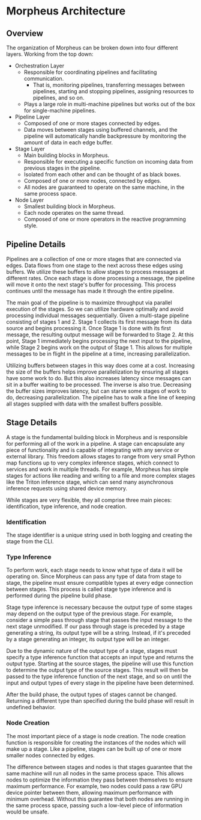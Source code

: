 <!--
SPDX-FileCopyrightText: Copyright (c) 2022-2023, NVIDIA CORPORATION & AFFILIATES. All rights reserved.
SPDX-License-Identifier: Apache-2.0

Licensed under the Apache License, Version 2.0 (the "License");
you may not use this file except in compliance with the License.
You may obtain a copy of the License at

http://www.apache.org/licenses/LICENSE-2.0

Unless required by applicable law or agreed to in writing, software
distributed under the License is distributed on an "AS IS" BASIS,
WITHOUT WARRANTIES OR CONDITIONS OF ANY KIND, either express or implied.
See the License for the specific language governing permissions and
limitations under the License.
-->

# Morpheus Architecture

## Overview
The organization of Morpheus can be broken down into four different layers. Working from the top down:
* Orchestration Layer
  * Responsible for coordinating pipelines and facilitating communication.
    * That is, monitoring pipelines, transferring messages between pipelines, starting and stopping pipelines, assigning resources to pipelines,  and so on.
  * Plays a large role in multi-machine pipelines but works out of the box for single-machine pipelines.
* Pipeline Layer
  *  Composed of one or more stages connected by edges.
  * Data moves between stages using buffered channels, and the pipeline will automatically handle backpressure by monitoring the amount of data in each edge buffer.
* Stage Layer
  * Main building blocks in Morpheus.
  * Responsible for executing a specific function on incoming data from previous stages in the pipeline.
  * Isolated from each other and can be thought of as black boxes.
  * Composed of one or more nodes, connected by edges.
  * All nodes are guaranteed to operate on the same machine, in the same process space.
* Node Layer
  * Smallest building block in Morpheus.
  * Each node operates on the same thread.
  * Composed of one or more operators in the reactive programming style.

## Pipeline Details
Pipelines are a collection of one or more stages that are connected via edges. Data flows from one stage to the next across these edges using buffers. We utilize these buffers to allow stages to process messages at different rates. Once each stage is done processing a message, the pipeline will move it onto the next stage's buffer for processing. This process continues until the message has made it through the entire pipeline.

The main goal of the pipeline is to maximize throughput via parallel execution of the stages. So we can utilize hardware optimally and avoid processing individual messages sequentially. Given a multi-stage pipeline consisting of stages 1 and 2. Stage 1 collects its first message from its data source and begins processing it. Once Stage 1 is done with its first message, the resulting output message will be forwarded to Stage 2. At this point, Stage 1 immediately begins processing the next input to the pipeline, while Stage 2 begins work on the output of Stage 1. This allows for multiple messages to be in flight in the pipeline at a time, increasing parallelization.

Utilizing buffers between stages in this way does come at a cost. Increasing the size of the buffers helps improve parallelization by ensuring all stages have some work to do. But this also increases latency since messages can sit in a buffer waiting to be processed. The inverse is also true. Decreasing the buffer sizes improves latency, but can starve some stages of work to do, decreasing parallelization. The pipeline has to walk a fine line of keeping all stages supplied with data with the smallest buffers possible.

## Stage Details
A stage is the fundamental building block in Morpheus and is responsible for performing all of the work in a pipeline. A stage can encapsulate any piece of functionality and is capable of integrating with any service or external library. This freedom allows stages to range from very small Python map functions up to very complex inference stages, which connect to services and work in multiple threads. For example, Morpheus has simple stages for actions like reading and writing to a file and more complex stages like the Triton inference stage, which can send many asynchronous inference requests using shared device memory.

While stages are very flexible, they all comprise three main pieces: identification, type inference, and node creation.

### Identification
The stage identifier is a unique string used in both logging and creating the stage from the CLI.

### Type Inference
To perform work, each stage needs to know what type of data it will be operating on. Since Morpheus can pass any type of data from stage to stage, the pipeline must ensure compatible types at every edge connection between stages. This process is called stage type inference and is performed during the pipeline build phase.

Stage type inference is necessary because the output type of some stages may depend on the output type of the previous stage. For example, consider a simple pass through stage that passes the input message to the next stage unmodified. If our pass through stage is preceded by a stage generating a string, its output type will be a string. Instead, if it's preceded by a stage generating an integer, its output type will be an integer.

Due to the dynamic nature of the output type of a stage, stages must specify a type inference function that accepts an input type and returns the output type. Starting at the source stages, the pipeline will use this function to determine the output type of the source stages. This result will then be passed to the type inference function of the next stage, and so on until the input and output types of every stage in the pipeline have been determined.

After the build phase, the output types of stages cannot be changed. Returning a different type than specified during the build phase will result in undefined behavior.

### Node Creation
The most important piece of a stage is node creation. The node creation function is responsible for creating the instances of the nodes which will make up a stage. Like a pipeline, stages can be built up of one or more smaller nodes connected by edges.

The difference between stages and nodes is that stages guarantee that the same machine will run all nodes in the same process space. This allows nodes to optimize the information they pass between themselves to ensure maximum performance. For example, two nodes could pass a raw GPU device pointer between them, allowing maximum performance with minimum overhead. Without this guarantee that both nodes are running in the same process space, passing such a low-level piece of information would be unsafe.

